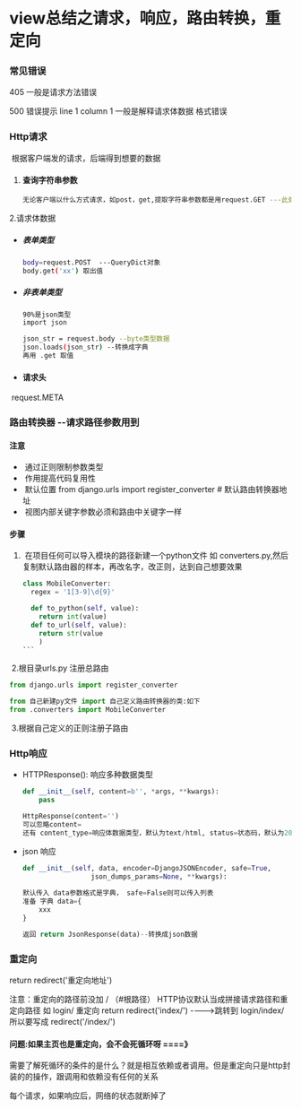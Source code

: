 # view总结之请求，响应，路由转换，重定向

### 常见错误

405 一般是请求方法错误

500 错误提示 line 1 column 1 一般是解释请求体数据 格式错误

### Http请求

​	根据客户端发的请求，后端得到想要的数据

1. #### 查询字符串参数

   ```bash
   无论客户端以什么方式请求，如post，get,提取字符串参数都是用request.GET ---此处request代表封装后的请求对象参数
   ```

   

2.请求体数据

- ##### 表单类型

  ```bash
  body=request.POST  ---QueryDict对象
  body.get('xx') 取出值
  ```

  

- ##### 非表单类型	     

  ```bash
  90%是json类型
  import json
  
  json_str = request.body --byte类型数据
  json.loads(json_str) --转换成字典
  再用 .get 取值
  
  ```


- ####         请求头

​		              request.META

###         路由转换器  --请求路径参数用到

####          注意

- ​	  通过正则限制参数类型
- ​          作用提高代码复用性
- ​           默认位置  from django.urls import register_converter # 默认路由转换器地址
- ​	   视图内部关键字参数必须和路由中关键字一样

####    步骤

1. ​    在项目任何可以导入模块的路径新建一个python文件  如 converters.py,然后复制默认路由器的样本，再改名字，改正则，达到自己想要效果

    

    ```python
    class MobileConverter:
      regex = '1[3-9]\d{9}'
    
      def to_python(self, value):
        return int(value)
      def to_url(self, value):
      	return str(value
      	)
    ​```
    ```

​        2.根目录urls.py 注册总路由  

```python
from django.urls import register_converter

from 自己新建py文件 import 自己定义路由转换器的类:如下
from .converters import MobileConverter
```



​          3.根据自己定义的正则注册子路由

### Http响应

- HTTPResponse(): 响应多种数据类型

  ```python
  def __init__(self, content=b'', *args, **kwargs):
      pass
  
  HttpResponse(content='')
  可以忽略content=
  还有 content_type=响应体数据类型，默认为text/html, status=状态码，默认为200
  
  ```

  

- json 响应

  ```python
  def __init__(self, data, encoder=DjangoJSONEncoder, safe=True,
                   json_dumps_params=None, **kwargs):
      
  默认传入 data参数格式是字典， safe=False则可以传入列表
  准备 字典 data={
      xxx
  }
  
  返回 return JsonResponse(data)--转换成json数据
  ```



###      重定向



return redirect('重定向地址')

注意：重定向的路径前没加    /   （#根路径） HTTP协议默认当成拼接请求路径和重定向路径 如       login/        重定向      return redirect('index/')   ---->跳转到 login/index/      所以要写成 redirect('/index/')





#### 问题:如果主页也是重定向，会不会死循环呀 ====》

需要了解死循环的条件的是什么？就是相互依赖或者调用。但是重定向只是http封装的的操作，跟调用和依赖没有任何的关系 

每个请求，如果响应后，网络的状态就断掉了

​	